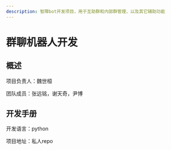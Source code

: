 ```yaml
---
description: 智障bot开发项目，用于互助群和内部群管理，以及其它辅助功能
---
```


# 群聊机器人开发

## 概述

项目负责人：魏世桓

团队成员：张远铭，谢天奇，尹博

## 开发手册

开发语言：python

项目地址：私人repo

